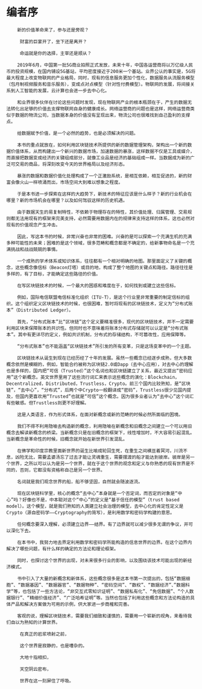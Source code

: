 # 编者序

        新的价值革命来了，参与还是旁观？

         财富的巨宴开了，坐下还是离开？

         命运就是你的选择，主宰还是顺从？

        2019年6月，中国第一批5G商业拍照正式发放，未来十年，中国各运营商将以万亿级人民币的投资规模，在国内铺设5G基站，平均密度接近于200米一个基站。业界公认的事实是，5G将最大程度上改变物联网的产业格局，同时，现有的信息服务更加个性化，数据服务从流服务模型（包月制视频服务和音乐服务），变成点对点模型（针对性付费模型）。物联网的发展，将间接关系到人工智能的发展，云计算也会进一步去中心化。

        和业界很多伙伴在讨论这些问题时发现，现在物联网产业的根本瓶颈在于，产生的数据无法转化出足够的价值去支撑物联网自身的健康成长。网络运营商的问题也是这样，网络运营商类似于数据的物流公司，当数据本身的价值没有呈现出来，物流公司也很难找到自己盈利的支撑点。

        给数据赋予价值，是一个必然的趋势，也是必须解决的问题。

        本书的重点就放在，如何利用区块链技术所提供的新的数据管理架构，架构出一个新的数据价值体系，从而构建出一个新兴的数据市场，加速数据的暴涨，这样数据不仅是工具或媒介，而直接把数据变成经济的关键组成部分，就像工业品是经济的基础组成一样。当数据成为新的广泛可交易的商品，将深刻改变今天的世界格局以及经济形态。

        暴涨的数据和数据价值化处理构成了一个正激励系统，是相互依赖，相互促进的，新的财富会像火山一样喷涌而出，市场空间大到难以想象之程度。

        于是本书进一步探索在这样的大趋势下，新技术的特征应该是什么样子？新的行业机会在哪里？新的市场机会在哪里？以及如何驾驭这样的历史机遇。

        由于数据天生的易复制特性，不依赖于物理存在的特性，其价值处理、归属管理、交易规则都无法用现有的框架来完美支持，必然需要用数据内在的规律来支持这样的体系，这也必然对现有的价值观念产生冲击。

        因此，写这本书的时候，非常兴奋也非常的困难。兴奋的是可以探索一个充满生机的充满多种可能性的未来；困难的是这个领域，很多范畴和概念都是不确定的，给新事物命名是一个充满挑战和战战兢兢的事情。

        一个成熟的学术体系或知识体系，往往都有一个相对明确的地图。那里面定义了关键的概念，这些概念像信标（Beacon灯塔）或目的地，构成了整个地图的关键点和路径。路径往往是多样的，有了目标，才能确定这些路径的价值。

        在写区块链技术的时候，一个最大的困惑和难度在于，如何找到或建立这些信标。

        例如，国际电信联盟电信标准化组织（ITU-T），是这个行业里非常重要的制定信标的组织。这个组织定义区块链技术的时候，也很困难，暂时将现有的区块链技术，定义为“分布式账本”（Distributed Ledger）。

        首先，“分布式账本”比“区块链”这个定义要精准很多，现代的区块链技术，并不一定需要利用区块来保障账本的共识性。但同时也不意味着将账本分布式存储就可以认定是“分布式账本”。其中有更详尽的定义，例如共识机制，分布式的存储结构，不可篡改性，应用保障等。

        “分布式账本”也不能涵盖“区块链技术”所引发的所有变革，只是这场变革中的一个主题。

        区块链技术从诞生到现在已经历经了十年的发展。虽然一些概念已经逐步成熟，但大多数概念依然是模糊的，例如，智能合约被称为区块链2.0或Dapp（去中心应用），对去中心的理解也是多样的，国内把“可信（Trusted）”这个名词也和区块链建立了关系，最近又提出“密码应用”这个新概念。英文世界里用了这些流行词汇来表示这些概念的演化：Blockchain，Decentralized，Distributed，Trustless，Crypto。前三个国内比较熟知，是“区块链”，“去中心”，“分布式”，后两个中Crypto一般翻译成“密码”，Trustless很少见国内提及，但国内更喜欢用“Trusted”也就是“可信”这个概念。因为很多业者认为“去中心”这个词汇有些敏感。但Trustless则更不好理解。

        这是人类语言，作为形式体系，在面对新概念或新的范畴的时候必然所面临的困境。

        我们不得不利用隐喻去构造新的概念，利用隐喻在新概念和旧概念之间建立一个可以用旧概念去解读新概念的桥梁。当新概念只是在旧概念的框架下，线性增加时，不大容易引起混乱。当新概念是革命性的时候，旧概念就开始在新世界引发混乱。

        在佛学和印度宗教里面新世界的诞生比喻成轮回生死，在重生之间横亘着冥河，川流不息，凶险无比，需要孟婆汤忘了过去才能让灵魂重生，需要摆渡的船才能达到彼岸。彼岸是另一个世界，之所以可以认为是另一个世界，就在于这个世界的观念和定义与你熟悉的现有世界是不同的，否则，它都没有资格称自己是另一个世界。

        名词就是我们观念世界的船，船不够坚固，自然就会随波逐流。

        现在区块链科学里，核心的概念“去中心”本身就是一个否定词，而否定的对象是“中心”吗？好像也不是，中本聪对这个“中心”的定义是“基于信任的模型”（trust based model）。这个模型，就是我们熟知的人类建立社会治理的模型，去中心化的肯定性定义是Crypto（源自密码学——Cryptography的简写），是利用数学和密码学构建的意思。

        任何概念要深入理解，必须建立边界——结界。有了边界就可以减少很多无谓的争议，并可以深化下去。

        在本书中，我努力地去界定利用数学和密码学所能构造的信息世界的边界。在这个边界内解决了哪些问题，有什么样的确定的方法论和理论框架。

        同时，也探讨这个世界的出现，对未来很多行业的影响，以及围绕该技术可能出现的新经济模式。

        书中引入了大量的新概念和新体系，这些概念很多是这本书第一次提出的，包括“数据细胞”、“数据基因”、“数据器官”、“数据物种”、“密码空间”、“数权”、“数据经济”、”数据科学“等，也包括了一些方法论，“非交互式零知识证明”、“数据私有化”、“免信数据”、“个人数据银行”、“精细价值经济”、“广泛哈希证明”等。当然也包括了利用这些概念和方法论构造的具体产品和解决方案做为可用的示例，供大家进一步商榷和完善。

        客观的说，理解区块链技术，需要我们细致和谨慎的，需要用一个崭新的视角，来看待我们自以为熟知的计算世界。

         在真正的岩浆喷射之前，

         这个世界是寂静的，也是嘈杂的。

         大地十指相扣，

         天空阴云密布，

         世界在这一刻屏住了呼吸。

